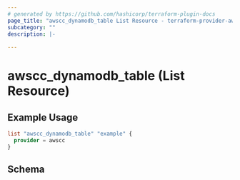 ```yaml
---
# generated by https://github.com/hashicorp/terraform-plugin-docs
page_title: "awscc_dynamodb_table List Resource - terraform-provider-awscc"
subcategory: ""
description: |-
  
---
```


# awscc_dynamodb_table (List Resource)



## Example Usage

```terraform
list "awscc_dynamodb_table" "example" {
  provider = awscc
}
```

<!-- schema generated by tfplugindocs -->
## Schema
